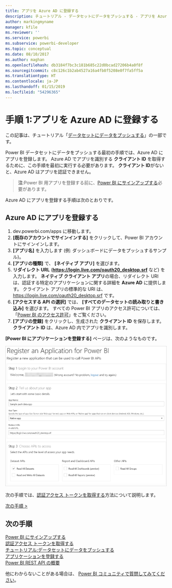 ```yaml
---
title: アプリを Azure AD に登録する
description: チュートリアル - データセットにデータをプッシュする - アプリを Azure AD に登録する
author: markingmyname
manager: kfile
ms.reviewer: ''
ms.service: powerbi
ms.subservice: powerbi-developer
ms.topic: conceptual
ms.date: 08/10/2017
ms.author: maghan
ms.openlocfilehash: db3184f7bc3c181b685c22d0bcad27206b4a0f8f
ms.sourcegitcommit: c8c126c1b2ab4527a16a4fb8f5208e0f7fa5ff5a
ms.translationtype: HT
ms.contentlocale: ja-JP
ms.lasthandoff: 01/15/2019
ms.locfileid: "54296365"
---
```

# <a name="step-1-register-an-app-with-azure-ad"></a>手順 1:アプリを Azure AD に登録する
この記事は、チュートリアル「[データセットにデータをプッシュする](walkthrough-push-data.md)」の一部です。

Power BI データセットにデータをプッシュする最初の手順では、Azure AD にアプリを登録します。 Azure AD でアプリを識別する **クライアント ID** を取得するために、この手順を最初に実行する必要があります。 **クライアント ID**がないと、Azure AD はアプリを認証できません。

> **注**:Power BI 用アプリを登録する前に、[Power BI にサインアップする](create-an-azure-active-directory-tenant.md)必要があります。
> 
> 

Azure AD にアプリを登録する手順は次のとおりです。

## <a name="register-an-app-in-azure-ad"></a>Azure AD にアプリを登録する
1. dev.powerbi.com/apps に移動します。
2. **[既存のアカウントでサインインする]** をクリックして、Power BI アカウントにサインインします。
3. **[アプリ名]** を入力します (例: ダッシュボードにデータをプッシュするサンプル)。
4. **[アプリの種類]** で、 **[ネイティブ アプリ]** を選びます。
5. **リダイレクト URL** (**https://login.live.com/oauth20_desktop.srf** など) を入力します。 **ネイティブ クライアント アプリ**の場合、リダイレクト URI は、認証する特定のアプリケーションに関する詳細を **Azure AD** に提供します。 クライアント アプリの標準的な URI は、 https://login.live.com/oauth20_desktop.srf です。
6. **[アクセスする API の選択]** では、 **[すべてのデータセットの読み取りと書き込み]** を選びます。 すべての Power BI アプリのアクセス許可については、「[Power BI のアクセス許可](power-bi-permissions.md)」をご覧ください。
7. **[アプリの登録]** をクリックし、生成された **クライアント ID** を保存します。 **クライアント ID** は、Azure AD 内でアプリを識別します。

**[Power BI にアプリケーションを登録する]** ページは、次のようなものです。

![](media/walkthrough-push-data-register-app-with-azure-ad/powerbi-developer-sample-register-app.png)

次の手順では、[認証アクセス トークンを取得する](walkthrough-push-data-get-token.md)方法について説明します。

[次の手順 >](walkthrough-push-data-get-token.md)

## <a name="next-steps"></a>次の手順
[Power BI にサインアップする](create-an-azure-active-directory-tenant.md)  
[認証アクセス トークンを取得する](walkthrough-push-data-get-token.md)  
[チュートリアル:データセットにデータをプッシュする](walkthrough-push-data.md)  
[アプリケーションを登録する](register-app.md)  
[Power BI REST API の概要](overview-of-power-bi-rest-api.md)  

他にわからないことがある場合は、 [Power BI コミュニティで質問してみてください](http://community.powerbi.com/)。

